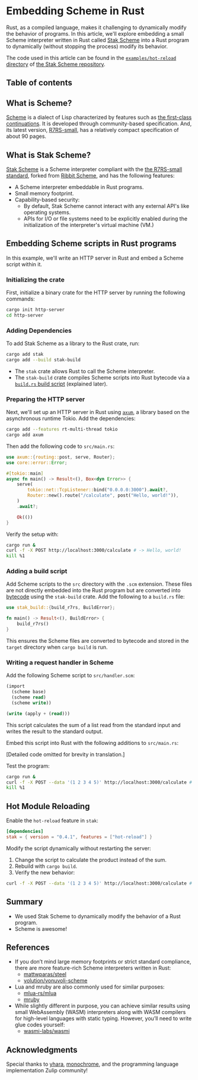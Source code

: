 # Embedding Scheme in Rust

Rust, as a compiled language, makes it challenging to dynamically modify the behavior of programs. In this article, we'll explore embedding a small Scheme interpreter written in Rust called [Stak Scheme][stak] into a Rust program to dynamically (without stopping the process) modify its behavior.

The code used in this article can be found in the [`examples/hot-reload` directory](https://github.com/raviqqe/stak/tree/main/examples/hot-reload) of [the Stak Scheme repository][stak].

## Table of contents

## What is Scheme?

[Scheme](https://www.scheme.org/) is a dialect of Lisp characterized by features such as [the first-class continuations](https://en.wikipedia.org/wiki/Continuation). It is developed through community-based specification. And, its latest version, [R7RS-small][r7rs-small], has a relatively compact specification of about 90 pages.

## What is Stak Scheme?

[Stak Scheme][stak] is a Scheme interpreter compliant with the [the R7RS-small standard][r7rs-small], forked from [Ribbit Scheme](https://github.com/udem-dlteam/ribbit), and has the following features:

- A Scheme interpreter embeddable in Rust programs.
- Small memory footprint.
- Capability-based security:
  - By default, Stak Scheme cannot interact with any external API's like operating systems.
  - APIs for I/O or file systems need to be explicitly enabled during the initialization of the interpreter's virtual machine (VM.)

## Embedding Scheme scripts in Rust programs

In this example, we'll write an HTTP server in Rust and embed a Scheme script within it.

### Initializing the crate

First, initialize a binary crate for the HTTP server by running the following commands:

```sh
cargo init http-server
cd http-server
```

### Adding Dependencies

To add Stak Scheme as a library to the Rust crate, run:

```sh
cargo add stak
cargo add --build stak-build
```

- The `stak` crate allows Rust to call the Scheme interpreter.
- The `stak-build` crate compiles Scheme scripts into Rust bytecode via a [`build.rs` build script](https://doc.rust-lang.org/cargo/reference/build-scripts.html) (explained later).

### Preparing the HTTP server

Next, we'll set up an HTTP server in Rust using [`axum`](https://github.com/tokio-rs/axum), a library based on the asynchronous runtime Tokio. Add the dependencies:

```sh
cargo add --features rt-multi-thread tokio
cargo add axum
```

Then add the following code to `src/main.rs`:

```rust
use axum::{routing::post, serve, Router};
use core::error::Error;

#[tokio::main]
async fn main() -> Result<(), Box<dyn Error>> {
    serve(
        tokio::net::TcpListener::bind("0.0.0.0:3000").await?,
        Router::new().route("/calculate", post("Hello, world!")),
    )
    .await?;

    Ok(())
}
```

Verify the setup with:

```sh
cargo run &
curl -f -X POST http://localhost:3000/calculate # -> Hello, world!
kill %1
```

### Adding a build script

Add Scheme scripts to the `src` directory with the `.scm` extension. These files are not directly embedded into the Rust program but are converted into [bytecode](https://en.wikipedia.org/wiki/Bytecode) using the `stak-build` crate. Add the following to a `build.rs` file:

```rust
use stak_build::{build_r7rs, BuildError};

fn main() -> Result<(), BuildError> {
    build_r7rs()
}
```

This ensures the Scheme files are converted to bytecode and stored in the `target` directory when `cargo build` is run.

### Writing a request handler in Scheme

Add the following Scheme script to `src/handler.scm`:

```scheme
(import
  (scheme base)
  (scheme read)
  (scheme write))

(write (apply + (read)))
```

This script calculates the sum of a list read from the standard input and writes the result to the standard output.

Embed this script into Rust with the following additions to `src/main.rs`:

[Detailed code omitted for brevity in translation.]

Test the program:

```sh
cargo run &
curl -f -X POST --data '(1 2 3 4 5)' http://localhost:3000/calculate # -> 15
kill %1
```

## Hot Module Reloading

Enable the `hot-reload` feature in `stak`:

```toml
[dependencies]
stak = { version = "0.4.1", features = ["hot-reload"] }
```

Modify the script dynamically without restarting the server:

1. Change the script to calculate the product instead of the sum.
2. Rebuild with `cargo build`.
3. Verify the new behavior:

```sh
curl -f -X POST --data '(1 2 3 4 5)' http://localhost:3000/calculate # -> 720
```

## Summary

- We used Stak Scheme to dynamically modify the behavior of a Rust program.
- Scheme is awesome!

## References

- If you don’t mind large memory footprints or strict standard compliance, there are more feature-rich Scheme interpreters written in Rust:
  - [mattwparas/steel](https://github.com/mattwparas/steel)
  - [volution/vonuvoli-scheme](https://github.com/volution/vonuvoli-scheme)
- Lua and mruby are also commonly used for similar purposes:
  - [mlua-rs/mlua](https://github.com/mlua-rs/mlua)
  - [mruby](https://mruby.org/)
- While slightly different in purpose, you can achieve similar results using small WebAssembly (WASM) interpreters along with WASM compilers for high-level languages with static typing. However, you’ll need to write glue codes yourself:
  - [wasmi-labs/wasmi](https://github.com/wasmi-labs/wasmi)

## Acknowledgments

Special thanks to [yhara](https://github.com/yhara), [monochrome](https://github.com/sisshiki1969), and the programming language implementation Zulip community!

[stak]: https://github.com/raviqqe/stak
[r7rs-small]: https://small.r7rs.org/
